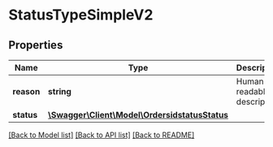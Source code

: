 # StatusTypeSimpleV2

## Properties
Name | Type | Description | Notes
------------ | ------------- | ------------- | -------------
**reason** | **string** | Human-readable description | 
**status** | [**\Swagger\Client\Model\OrdersidstatusStatus**](OrdersidstatusStatus.md) |  | 

[[Back to Model list]](../../README.md#documentation-for-models) [[Back to API list]](../../README.md#documentation-for-api-endpoints) [[Back to README]](../../README.md)

